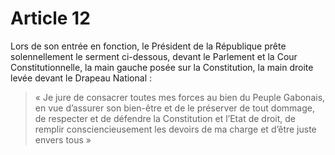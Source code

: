 # Article 12

Lors de son entrée en fonction, le Président de la République prête solennellement le serment ci-dessous, devant le Parlement et la Cour Constitutionnelle, la main gauche posée sur la Constitution, la main droite levée devant le Drapeau National : 

> « Je jure de consacrer toutes mes forces au bien du Peuple Gabonais, en vue d’assurer son bien-être et de le préserver de tout dommage, de respecter et de défendre la Constitution et l’Etat de droit, de remplir consciencieusement les devoirs de ma charge et d’être juste envers tous »